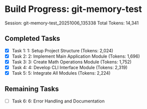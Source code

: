 # Build Progress: git-memory-test
Session: git-memory-test_20251006_135338
Total Tokens: 14,341

## Completed Tasks
- [x] Task 1: 1: Setup Project Structure (Tokens: 2,024)
- [x] Task 2: 2: Implement Main Application Module (Tokens: 1,696)
- [x] Task 3: 3: Create Math Operations Module (Tokens: 1,752)
- [x] Task 4: 4: Develop CLI Interface Module (Tokens: 2,319)
- [x] Task 5: 5: Integrate All Modules (Tokens: 2,224)

## Remaining Tasks
- [ ] Task 6: 6: Error Handling and Documentation
